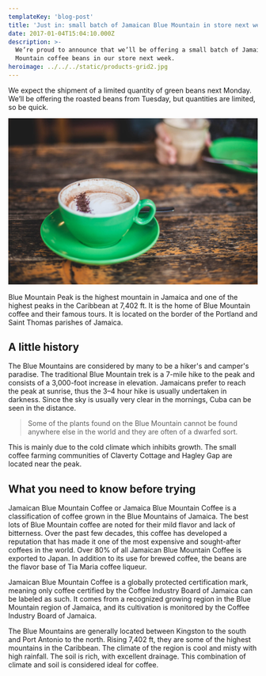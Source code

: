 ```yaml
---
templateKey: 'blog-post'
title: 'Just in: small batch of Jamaican Blue Mountain in store next week'
date: 2017-01-04T15:04:10.000Z
description: >-
  We’re proud to announce that we’ll be offering a small batch of Jamaica Blue
  Mountain coffee beans in our store next week.
heroimage: ../../../static/products-grid2.jpg
---
```


We expect the shipment of a limited quantity of green beans next Monday. We’ll
be offering the roasted beans from Tuesday, but quantities are limited, so be
quick.

![coffee](../../../static/products-grid2.jpg)

Blue Mountain Peak is the highest mountain in Jamaica and one of the highest
peaks in the Caribbean at 7,402 ft. It is the home of Blue Mountain coffee and
their famous tours. It is located on the border of the Portland and Saint Thomas
parishes of Jamaica.

## A little history

The Blue Mountains are considered by many to be a hiker's and camper's paradise.
The traditional Blue Mountain trek is a 7-mile hike to the peak and consists of
a 3,000-foot increase in elevation. Jamaicans prefer to reach the peak at
sunrise, thus the 3–4 hour hike is usually undertaken in darkness. Since the sky
is usually very clear in the mornings, Cuba can be seen in the distance.

> Some of the plants found on the Blue Mountain cannot be found anywhere else in
> the world and they are often of a dwarfed sort.

This is mainly due to the cold climate which inhibits growth. The small coffee
farming communities of Claverty Cottage and Hagley Gap are located near the
peak.

## What you need to know before trying

Jamaican Blue Mountain Coffee or Jamaica Blue Mountain Coffee is a
classification of coffee grown in the Blue Mountains of Jamaica. The best lots
of Blue Mountain coffee are noted for their mild flavor and lack of bitterness.
Over the past few decades, this coffee has developed a reputation that has made
it one of the most expensive and sought-after coffees in the world. Over 80% of
all Jamaican Blue Mountain Coffee is exported to Japan. In addition to its use
for brewed coffee, the beans are the flavor base of Tia Maria coffee liqueur.

Jamaican Blue Mountain Coffee is a globally protected certification mark,
meaning only coffee certified by the Coffee Industry Board of Jamaica can be
labeled as such. It comes from a recognized growing region in the Blue Mountain
region of Jamaica, and its cultivation is monitored by the Coffee Industry Board
of Jamaica.

The Blue Mountains are generally located between Kingston to the south and Port
Antonio to the north. Rising 7,402 ft, they are some of the highest mountains in
the Caribbean. The climate of the region is cool and misty with high rainfall.
The soil is rich, with excellent drainage. This combination of climate and soil
is considered ideal for coffee.
